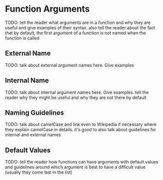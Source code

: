# Function Arguments

TODO: tell the reader what arguments are in a function and why they are useful and give examples of their syntax. also tell the reader about the fact that by default, the first argument of a function is not named when the function is called

## External Name

TODO: talk about external argument names here. Give examples

## Internal Name

TODO: talk about internal argument names here. Give examples. tell the reader why they might be useful and why they are not there by default

## Naming Guidelines
 
TODO: talk about camelCase and link even to Wikipedia if necessary where they explain camelCase in details. it's good to also talk about guidelines for internal and external names

## Default Values

TODO: tell the reader how functions can have arguments with default values and guidelines around which argument is best to have a difficult value (usually they come last in the list)

 
